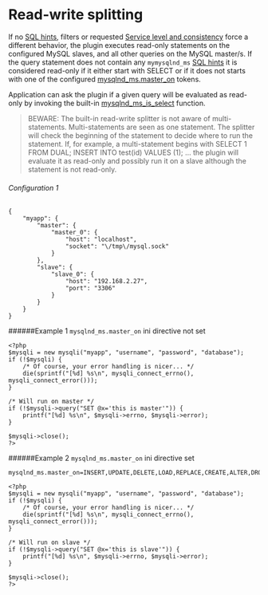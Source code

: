 # Read-write splitting
If no [SQL hints](SQL-HINTS.md), filters or requested [Service level and consistency](SERVICE-LEVEL-AND-CONSISTENCY.md) force a different behavior, the plugin executes read-only statements on the configured MySQL slaves, and all other queries on the MySQL master/s. If the query statement does not contain any `mymysqlnd_ms` [SQL hints](SQL-HINTS.md) it is considered read-only if it either start with SELECT or if it does not starts with one of the configured [mysqlnd_ms.master_on](../INSTALLING-CONFIGURING/RUNTIME-CONFIGURATION.md#mysqlnd_ms.master_on) tokens.

Application can ask the plugin if a given query will be evaluated as read-only by invoking the  built-in [mysqlnd_ms_is_select](REF:../MYSQLND_MS-FUNCTIONS/) function.

>BEWARE: The built-in read-write splitter is not aware of multi-statements. Multi-statements are seen as one statement. The splitter will check the beginning of the statement to decide where to run the statement. If, for example, a multi-statement begins with SELECT 1 FROM DUAL; INSERT INTO test(id) VALUES (1); ... the plugin will evaluate it as read-only and possibly run it on a slave although the statement is not read-only.



###### Configuration 1
```
{
    "myapp": {
        "master": {
            "master_0": {
                "host": "localhost",
                "socket": "\/tmp\/mysql.sock"
            }
        },
        "slave": {
            "slave_0": {
                "host": "192.168.2.27",
                "port": "3306"
            }
        }
    }
}
```

######Example 1 `mysqlnd_ms.master_on` ini directive not set
```
<?php
$mysqli = new mysqli("myapp", "username", "password", "database");
if (!$mysqli) {
    /* Of course, your error handling is nicer... */
    die(sprintf("[%d] %s\n", mysqli_connect_errno(), mysqli_connect_error()));
}

/* Will run on master */
if (!$mysqli->query("SET @x='this is master'")) {
    printf("[%d] %s\n", $mysqli->errno, $mysqli->error);
}

$mysqli->close();
?>
```

######Example 2 `mysqlnd_ms.master_on` ini directive set
```  
mysqlnd_ms.master_on=INSERT,UPDATE,DELETE,LOAD,REPLACE,CREATE,ALTER,DROP,TRUNCATE,RENAME,LOCK,UNLOCK,CALL
```

```
<?php
$mysqli = new mysqli("myapp", "username", "password", "database");
if (!$mysqli) {
    /* Of course, your error handling is nicer... */
    die(sprintf("[%d] %s\n", mysqli_connect_errno(), mysqli_connect_error()));
}

/* Will run on slave */
if (!$mysqli->query("SET @x='this is slave'")) {
    printf("[%d] %s\n", $mysqli->errno, $mysqli->error);
}

$mysqli->close();
?>
```

